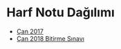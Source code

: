 # Harf Notu Dağılımı

<!--Index-->

- [Çan 2017](./%C3%87an%202017.png)
- [Çan 2018 Bitirme Sınavı](./%C3%87an%202018%20Bitirme%20S%C4%B1nav%C4%B1.png)

<!--Index-->
